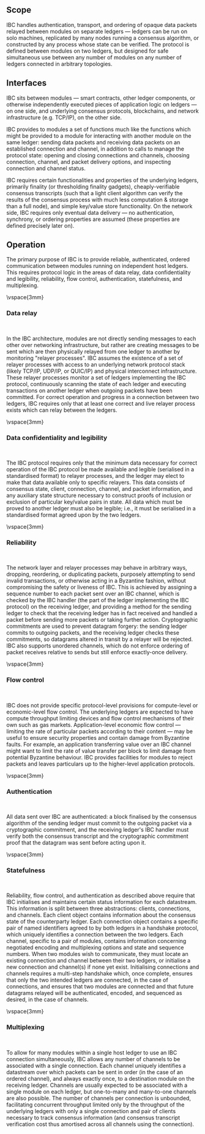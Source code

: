 ## Scope

IBC handles authentication, transport, and ordering of opaque data packets relayed between modules on separate ledgers — ledgers can be run on solo machines, replicated by many nodes running a consensus algorithm, or constructed by any process whose state can be verified. The protocol is defined between modules on two ledgers, but designed for safe simultaneous use between any number of modules on any number of ledgers connected in arbitrary topologies.

## Interfaces

IBC sits between modules — smart contracts, other ledger components, or otherwise independently executed pieces of application logic on ledgers — on one side, and underlying consensus protocols, blockchains, and network infrastructure (e.g. TCP/IP), on the other side.

IBC provides to modules a set of functions much like the functions which might be provided to a module for interacting with another module on the same ledger: sending data packets and receiving data packets on an established connection and channel, in addition to calls to manage the protocol state: opening and closing connections and channels, choosing connection, channel, and packet delivery options, and inspecting connection and channel status.

IBC requires certain functionalities and properties of the underlying ledgers, primarily finality (or thresholding finality gadgets), cheaply-verifiable consensus transcripts (such that a light client algorithm can verify the results of the consensus process with much less computation & storage than a full node), and simple key/value store functionality. On the network side, IBC requires only eventual data delivery — no authentication, synchrony, or ordering properties are assumed (these properties are defined precisely later on).

## Operation

The primary purpose of IBC is to provide reliable, authenticated, ordered communication between modules running on independent host ledgers. This requires protocol logic in the areas of data relay, data confidentiality and legibility, reliability, flow control, authentication, statefulness, and multiplexing.

\vspace{3mm}

### Data relay

&nbsp;

In the IBC architecture, modules are not directly sending messages to each other over networking infrastructure, but rather are creating messages to be sent which are then physically relayed from one ledger to another by monitoring "relayer processes". IBC assumes the existence of a set of relayer processes with access to an underlying network protocol stack (likely TCP/IP, UDP/IP, or QUIC/IP) and physical interconnect infrastructure. These relayer processes monitor a set of ledgers implementing the IBC protocol, continuously scanning the state of each ledger and executing transactions on another ledger when outgoing packets have been committed. For correct operation and progress in a connection between two ledgers, IBC requires only that at least one correct and live relayer process exists which can relay between the ledgers.

\vspace{3mm}

### Data confidentiality and legibility

&nbsp;

The IBC protocol requires only that the minimum data necessary for correct operation of the IBC protocol be made available and legible (serialised in a standardised format) to relayer processes, and the ledger may elect to make that data available only to specific relayers. This data consists of consensus state, client, connection, channel, and packet information, and any auxiliary state structure necessary to construct proofs of inclusion or exclusion of particular key/value pairs in state. All data which must be proved to another ledger must also be legible; i.e., it must be serialised in a standardised format agreed upon by the two ledgers.

\vspace{3mm}

### Reliability

&nbsp;

The network layer and relayer processes may behave in arbitrary ways, dropping, reordering, or duplicating packets, purposely attempting to send invalid transactions, or otherwise acting in a Byzantine fashion, without compromising the safety or liveness of IBC. This is achieved by assigning a sequence number to each packet sent over an IBC channel, which is checked by the IBC handler (the part of the ledger implementing the IBC protocol) on the receiving ledger, and providing a method for the sending ledger to check that the receiving ledger has in fact received and handled a packet before sending more packets or taking further action. Cryptographic commitments are used to prevent datagram forgery: the sending ledger commits to outgoing packets, and the receiving ledger checks these commitments, so datagrams altered in transit by a relayer will be rejected. IBC also supports unordered channels, which do not enforce ordering of packet receives relative to sends but still enforce exactly-once delivery.

\vspace{3mm}

### Flow control

&nbsp;

IBC does not provide specific protocol-level provisions for compute-level or economic-level flow control. The underlying ledgers are expected to have compute throughput limiting devices and flow control mechanisms of their own such as gas markets. Application-level economic flow control — limiting the rate of particular packets according to their content — may be useful to ensure security properties and contain damage from Byzantine faults. For example, an application transferring value over an IBC channel might want to limit the rate of value transfer per block to limit damage from potential Byzantine behaviour. IBC provides facilities for modules to reject packets and leaves particulars up to the higher-level application protocols.

\vspace{3mm}

### Authentication

&nbsp;

All data sent over IBC are authenticated: a block finalised by the consensus algorithm of the sending ledger must commit to the outgoing packet via a cryptographic commitment, and the receiving ledger's IBC handler must verify both the consensus transcript and the cryptographic commitment proof that the datagram was sent before acting upon it.

\vspace{3mm}

### Statefulness

&nbsp;

Reliability, flow control, and authentication as described above require that IBC initialises and maintains certain status information for each datastream. This information is split between three abstractions: clients, connections, and channels. Each client object contains information about the consensus state of the counterparty ledger. Each connection object contains a specific pair of named identifiers agreed to by both ledgers in a handshake protocol, which uniquely identifies a connection between the two ledgers. Each channel, specific to a pair of modules, contains information concerning negotiated encoding and multiplexing options and state and sequence numbers. When two modules wish to communicate, they must locate an existing connection and channel between their two ledgers, or initialise a new connection and channel(s) if none yet exist. Initialising connections and channels requires a multi-step handshake which, once complete, ensures that only the two intended ledgers are connected, in the case of connections, and ensures that two modules are connected and that future datagrams relayed will be authenticated, encoded, and sequenced as desired, in the case of channels.

\vspace{3mm}

### Multiplexing

&nbsp;

To allow for many modules within a single host ledger to use an IBC connection simultaneously, IBC allows any number of channels to be associated with a single connection. Each channel uniquely identifies a datastream over which packets can be sent in order (in the case of an ordered channel), and always exactly once, to a destination module on the receiving ledger. Channels are usually expected to be associated with a single module on each ledger, but one-to-many and many-to-one channels are also possible. The number of channels per connection is unbounded, facilitating concurrent throughput limited only by the throughput of the underlying ledgers with only a single connection and pair of clients necessary to track consensus information (and consensus transcript verification cost thus amortised across all channels using the connection).
